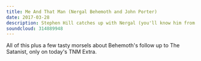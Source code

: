 ```yaml
---
title: Me And That Man (Nergal Behemoth and John Porter)
date: 2017-03-28
description: Stephen Hill catches up with Nergal (you'll know him from Behemoth) and British songwriter John Porter to chat in-depth about their new project, Me And That Man. What do an extreme metal artist and a folk songwriter have in common? How did this project come to pass? How do they define their new album, Songs Of Love And Death?
soundcloud: 314889948
---
```


All of this plus a few tasty morsels about Behemoth's follow up to The Satanist, only on today's TNM Extra.
